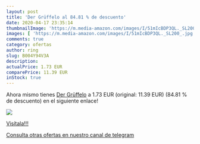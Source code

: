 ```yaml
---
layout: post
title: 'Der Grüffelo al 84.81 % de descuento'
date: 2020-04-17 23:35:14
thumbnailImage: 'https://m.media-amazon.com/images/I/51mIcBDP3QL._SL200_.jpg'
images: [ 'https://m.media-amazon.com/images/I/51mIcBDP3QL._SL200_.jpg' ]
comments: true
category: ofertas
author: ring
slug: B004Y94V3A
description:
actualPrice: 1.73 EUR
comparePrice: 11.39 EUR
inStock: true
---
```


Ahora mismo tienes [Der Grüffelo](https://www.amazon.com/dp/B004Y94V3A/?tag=redken08-20) a 1.73 EUR (original: 11.39 EUR) (84.81 %  de descuento) en el siguiente enlace!

[![](https://m.media-amazon.com/images/I/51mIcBDP3QL._SL200_.jpg)](https://www.amazon.com/dp/B004Y94V3A/?tag=redken08-20)

[Visítala!!!](https://www.amazon.com/dp/B004Y94V3A/?tag=redken08-20)

[Consulta otras ofertas en nuestro canal de telegram](https://t.me/s/ofertas25)
